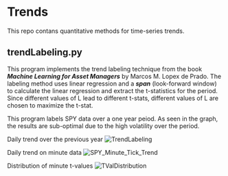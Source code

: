 # Trends
This repo contans quantitative methods for time-series trends.

## trendLabeling.py
This program implements the trend labeling technique from the book ***Machine Learning for Asset Managers*** by Marcos M. Lopex de Prado.
The labeling method uses linear regression and a ***span*** (look-forward window) to calculate the linear regression and extract the t-statistics for the period. Since different values of L lead to different t-stats,
different values of L are chosen to maximize the t-stat.

This program labels SPY data over a one year peiod. As seen in the graph, the results are sub-optimal due to the high volatility over the period.

Daily trend over the previous year
![TrendLabeling](https://github.com/tzabcoder/QuantFinanceMethods/assets/60833046/55cea28c-248f-4111-a22d-2137c9d652c0)

Daily trend on minute data
![SPY_Minute_Tick_Trend](https://github.com/tzabcoder/QuantFinanceMethods/assets/60833046/9deaf82d-5f47-4c8a-a4b3-3fe71dfee65b)

Distribution of minute t-values
![TValDistribution](https://github.com/tzabcoder/QuantFinanceMethods/assets/60833046/368dee9c-92e3-4f24-bd63-e2d6b96454fa)
